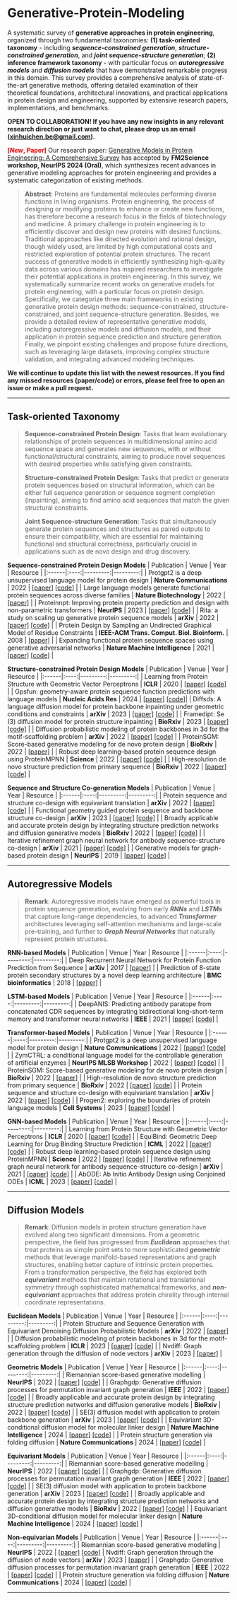 # Generative-Protein-Modeling 

A systematic survey of **generative approaches in protein engineering**, organized through two fundamental taxonomies: **(1) task-oriented taxonomy** - including ***sequence-constrained generation***, ***structure-constrained generation***, and ***joint sequence-structure generation***; **(2) inference framework taxonomy** - with particular focus on ***autoregressive models*** and ***diffusion models*** that have demonstrated remarkable progress in this domain. This survey provides a comprehensive analysis of state-of-the-art generative methods, offering detailed examination of their theoretical foundations, architectural innovations, and practical applications in protein design and engineering, supported by extensive research papers, implementations, and benchmarks.

**OPEN TO COLLABORATION! If you have any new insights in any relevant research direction or just want to chat, please drop us an email (xinhuichen.be@gmail.com).**

**<font color="red">[*New*, Paper]</font>** Our research paper: [Generative Models in Protein Engineering: A
Comprehensive Survey](https://arxiv.org/submit/5950681/view) has accepted by **FM2Science workshop, NeurIPS 2024 (Oral)**, which synthesizes recent advances in generative modeling approaches for protein engineering and provides a systematic categorization of existing methods.

>**Abstract**:
>Proteins are fundamental molecules performing diverse functions in living organisms. Protein engineering, the process of designing or modifying proteins to enhance or create new functions, has therefore become a research focus in the fields of biotechnology and medicine. A primary challenge in protein engineering is to efficiently discover and design new proteins with desired functions. Traditional approaches like directed evolution and rational design, though widely used, are limited by high computational costs and restricted exploration of potential protein structures. The recent success of generative models in efficiently synthesizing high-quality data across various domains has inspired researchers to investigate their potential applications in protein engineering. In this survey, we systematically summarize recent works on generative models for protein engineering, with a particular focus on protein design. Specifically, we categorize three main frameworks in existing generative protein design methods: sequence-constrained, structure-constrained, and joint sequence-structure generation. Besides, we provide a detailed review of representative generative models, including autoregressive models and diffusion models, and their application in protein sequence prediction and structure generation. Finally, we pinpoint existing challenges and propose future directions, such as leveraging large datasets, improving complex structure validation, and integrating advanced modeling techniques.

**We will continue to update this list with the newest resources. If you find any missed resources (paper/code) or errors, please feel free to open an issue or make a pull request.**

___
## Task-oriented Taxonomy
>**Sequence-constrained Protein Design**: Tasks that learn evolutionary relationships of protein sequences in multidimensional amino acid sequence space and generates new sequences, with or without functional/structural constraints, aiming to produce novel sequences with desired properties while satisfying given constraints.
>
>**Structure-constrained Protein Design**: Tasks that predict or generate protein sequences based on structural information, which can be either full sequence generation or sequence segment completion (inpainting), aiming to find amino acid sequences that match the given structural constraints.
>
>**Joint Sequence-structure Generation**: Tasks that simultaneously generate protein sequences and structures as paired outputs to ensure their compatibility, which are essential for maintaining functional and structural correctness, particularly crucial in applications such as de novo design and drug discovery.

**Sequence-constrained Protein Design Models**
| Publication  | Venue | Year | Resource |
|:------|:----:|---------:|---------:|
| Protgpt2 is a deep unsupervised language model for protein design | **Nature Communications** | 2022 | [\[paper\]](https://www.nature.com/articles/s41467-022-32007-7) [\[code\]](https://github.com/TeletcheaLab/protGPT2) |
| Large language models generate functional protein sequences across diverse families | **Nature Biotechnology** | 2022 | [\[paper\]](https://www.nature.com/articles/s41587-022-01618-2) |
| Proteinnpt: Improving protein property prediction and design with non-parametric transformers | **NeurIPS** | 2023 | [\[paper\]](https://dl.acm.org/doi/10.5555/3666122.3667580) [\[code\]](https://github.com/OATML-Markslab/ProteinNPT) |
| Rita: a study on scaling up generative protein sequence models | **arXiv** | 2022 | [\[paper\]](https://arxiv.org/abs/2205.05789) [\[code\]](https://github.com/lightonai/RITA) |
| Protein Design by Sampling an Undirected Graphical Model of Residue Constraints | **IEEE-ACM Trans. Comput. Biol. Bioinform.** | 2008 | [\[paper\]](https://ieeexplore.ieee.org/document/4685894) |
| Expanding functional protein sequence spaces using generative adversarial networks | **Nature Machine Intelligence** | 2021 | [\[paper\]](https://www.nature.com/articles/s42256-021-00310-5) [\[code\]](https://github.com/Biomatter-Designs/ProteinGAN) |

**Structure-constrained Protein Design Models**
| Publication  | Venue | Year | Resource |
|:------|:----:|---------:|---------:|
| Learning from Protein Structure with Geometric Vector Perceptrons | **ICLR** | 2020 | [\[paper\]](https://arxiv.org/abs/2009.01411) [\[code\]](https://github.com/drorlab/gvp) |
| Gpsfun: geometry-aware protein sequence function predictions with language models | **Nucleic Acids Res** | 2024 | [\[paper\]](https://pubmed.ncbi.nlm.nih.gov/38738636/) [\[code\]](https://github.com/kostin-aleks/gpsfun/blob/main/README.md)|
| Diffsds: A language diffusion model for protein backbone inpainting under geometric conditions and constraints | **arXiv** | 2023 | [\[paper\]](https://arxiv.org/abs/2301.09642)  [\[code\]](https://github.com/A4Bio/DiffSDS) |
| Framedipt: Se (3) diffusion model for protein structure inpainting | **BioRxiv** | 2023 | [\[paper\]](https://www.biorxiv.org/content/10.1101/2023.11.21.568057v1.full.pdf)  [\[code\]](https://github.com/instadeepai/FrameDiPT) |
| Diffusion probabilistic modeling of protein backbones in 3d for the motif-scaffolding problem | **arXiv** | 2022 | [\[paper\]](https://arxiv.org/abs/2206.04119)  [\[code\]](https://github.com/blt2114/ProtDiff_SMCDiff) |
| ProteinSGM: Score-based generative modeling for de novo protein design | **BioRxiv** | 2022 | [\[paper\]](https://www.biorxiv.org/content/10.1101/2022.07.13.499967v1.full.pdf) |
| Robust deep learning–based protein sequence design using ProteinMPNN | **Science** | 2022 | [\[paper\]](https://www.science.org/doi/10.1126/science.add2187) [\[code\]](https://github.com/dauparas/ProteinMPNN) |
| High-resolution de novo structure prediction from primary sequence | **BioRxiv** | 2022 | [\[paper\]](https://www.biorxiv.org/content/biorxiv/early/2022/07/22/2022.07.21.500999.full.pdf) [\[code\]](https://github.com/HeliXonProtein/OmegaFold) |


**Sequence and Structure Co-generation Models**
| Publication  | Venue | Year | Resource |
|:------|:----:|---------:|---------:|
| Protein sequence and structure co-design with equivariant translation | **arXiv** | 2022 | [\[paper\]](https://arxiv.org/abs/2210.08761) [\[code\]](https://github.com/shichence/ProtSeed/releases) |
| Functional geometry guided protein sequence and backbone structure co-design | **arXiv** | 2023 | [\[paper\]](https://arxiv.org/abs/2310.04343v3) [\[code\]](https://github.com/jocelynsong/naepro) |
| Broadly applicable and accurate protein design by integrating structure prediction networks and diffusion generative models | **BioRxiv** | 2022 | [\[paper\]](https://www.biorxiv.org/content/10.1101/2022.12.09.519842v1) [\[code\]](https://github.com/RosettaCommons/RFdiffusion) |
| Iterative refinement graph neural network for antibody sequence-structure co-design | **arXiv** | 2021 | [\[paper\]](https://arxiv.org/abs/2110.04624v1) [\[code\]](https://github.com/wengong-jin/RefineGNN) |
| Generative models for graph-based protein design | **NeurIPS** | 2019 | [\[paper\]](https://papers.nips.cc/paper_files/paper/2019/file/f3a4ff4839c56a5f460c88cce3666a2b-Paper.pdf) [\[code\]](https://github.com/jingraham/neurips19-graph-protein-design) |
 
___
## Autoregressive Models
>**Remark**: Autoregressive models have emerged as powerful tools in protein sequence generation, evolving from early ***RNNs*** and ***LSTMs*** that capture long-range dependencies, to advanced ***Transformer*** architectures leveraging self-attention mechanisms and large-scale pre-training, and further to ***Graph Neural Networks*** that naturally represent protein structures.

**RNN-based Models**
| Publication  | Venue | Year | Resource |
|:------|:----:|---------:|---------:|
| Deep Recurrent Neural Network for Protein Function Prediction from Sequence | **arXiv** | 2017 | [\[paper\]](https://arxiv.org/abs/1701.08318) |
| Prediction of 8-state protein secondary structures by a novel deep learning architecture | **BMC bioinformatics** | 2018 | [\[paper\]](https://bmcbioinformatics.biomedcentral.com/articles/10.1186/s12859-018-2280-5) |

**LSTM-based Models**
| Publication  | Venue | Year | Resource |
|:------|:----:|---------:|---------:|
| DeepANIS: Predicting antibody paratope from concatenated CDR sequences by integrating bidirectional long-short-term memory and transformer neural networks | **IEEE** | 2021 | [\[paper\]](https://ieeexplore.ieee.org/abstract/document/9669631) [\[code\]](https://github.com/HideInDust/DeepANIS) |

**Transformer-based Models**
| Publication  | Venue | Year | Resource |
|:------|:----:|---------:|---------:|
| Protgpt2 is a deep unsupervised language model for protein design | **Nature Communications** | 2022 | [\[paper\]](https://www.nature.com/articles/s41467-022-32007-7) [\[code\]](https://github.com/TeletcheaLab/protGPT2) |
| ZymCTRL: a conditional language model for the controllable generation of artificial enzymes | **NeurIPS MLSB Workshop** | 2022 | [\[paper\]](https://nips.cc/virtual/2022/59047) [\[code\]](https://huggingface.co/AI4PD/ZymCTRL) |
| ProteinSGM: Score-based generative modeling for de novo protein design | **BioRxiv** | 2022 | [\[paper\]](https://www.biorxiv.org/content/10.1101/2022.07.13.499967v1.full.pdf) |
| High-resolution de novo structure prediction from primary sequence | **BioRxiv** | 2022 | [\[paper\]](https://www.biorxiv.org/content/biorxiv/early/2022/07/22/2022.07.21.500999.full.pdf) [\[code\]](https://github.com/HeliXonProtein/OmegaFold) |
| Protein sequence and structure co-design with equivariant translation | **arXiv** | 2022 | [\[paper\]](https://arxiv.org/abs/2210.08761) [\[code\]](https://github.com/shichence/ProtSeed/releases) |
| Progen2: exploring the boundaries of protein language models | **Cell Systems** | 2023 | [\[paper\]](https://www.cell.com/cell-systems/abstract/S2405-4712(23)00272-7?s=35) [\[code\]](https://github.com/enijkamp/progen2) |

**GNN-based Models**
| Publication  | Venue | Year | Resource |
|:------|:----:|---------:|---------:|
| Learning from Protein Structure with Geometric Vector Perceptrons | **ICLR** | 2020 | [\[paper\]](https://arxiv.org/abs/2009.01411) [\[code\]](https://github.com/drorlab/gvp) |
| EquiBind: Geometric Deep Learning for Drug Binding Structure Prediction | **ICML** | 2022 | [\[paper\]](https://arxiv.org/abs/2202.05146) [\[code\]](https://github.com/HannesStark/EquiBind) |
| Robust deep learning–based protein sequence design using ProteinMPNN | **Science** | 2022 | [\[paper\]](https://www.science.org/doi/10.1126/science.add2187) [\[code\]](https://github.com/dauparas/ProteinMPNN) |
| Iterative refinement graph neural network for antibody sequence-structure co-design | **arXiv** | 2021 | [\[paper\]](https://arxiv.org/abs/2110.04624v1) [\[code\]](https://github.com/wengong-jin/RefineGNN) |
| AbODE: Ab Initio Antibody Design using Conjoined ODEs | **ICML** | 2023 | [\[paper\]](https://arxiv.org/abs/2306.01005) [\[code\]](https://github.com/Aalto-QuML/AbODE) |


___
## Diffusion Models
>**Remark**: Diffusion models in protein structure generation have evolved along two significant dimensions. From a geometric perspective, the field has progressed from ***Euclidean*** approaches that treat proteins as simple point sets to more sophisticated ***geometric*** methods that leverage manifold-based representations and graph structures, enabling better capture of intrinsic protein properties. From a transformation perspective, the field has explored both ***equivariant*** methods that maintain rotational and translational symmetry through sophisticated mathematical frameworks, and ***non-equivariant*** approaches that address protein chirality through internal coordinate representations.

**Euclidean Models**
| Publication  | Venue | Year | Resource |
|:------|:----:|---------:|---------:|
| Protein Structure and Sequence Generation with Equivariant Denoising Diffusion Probabilistic Models | **arXiv** | 2022 | [\[paper\]](https://arxiv.org/abs/2205.15019) |
| Diffusion probabilistic modeling of protein backbones in 3d for the motif-scaffolding problem | **ICLR** | 2023 | [\[paper\]](https://arxiv.org/abs/2206.04119) [\[code\]](https://github.com/blt2114/ProtDiff_SMCDiff) |
| Nvdiff: Graph generation through the diffusion of node vectors | **arXiv** | 2023 | [\[paper\]](https://arxiv.org/abs/2211.10794) |

**Geometric Models**
| Publication  | Venue | Year | Resource |
|:------|:----:|---------:|---------:|
| Riemannian score-based generative modelling | **NeurIPS** | 2022 | [\[paper\]](https://proceedings.neurips.cc/paper_files/paper/2022/file/105112d52254f86d5854f3da734a52b4-Paper-Conference.pdf) [\[code\]](https://github.com/GeometricBCI/riemannian-score-sde/blob/main/README.md) |
| Graphgdp: Generative diffusion processes for permutation invariant graph generation | **IEEE** | 2022 | [\[paper\]](https://arxiv.org/abs/2212.01842) [\[code\]](https://github.com/GRAPH-0/GraphGDP) |
| Broadly applicable and accurate protein design by integrating structure prediction networks and diffusion generative models | **BioRxiv** | 2022 | [\[paper\]](https://www.biorxiv.org/content/10.1101/2022.12.09.519842v1) [\[code\]](https://github.com/RosettaCommons/RFdiffusion) |
| SE(3) diffusion model with application to protein backbone generation | **arXiv** | 2023 | [\[paper\]](https://arxiv.org/abs/2302.02277) [\[code\]](https://github.com/jasonkyuyim/se3_diffusion) |
| Equivariant 3D-conditional diffusion model for molecular linker design | **Nature Machine Intelligence** | 2024 | [\[paper\]](https://arxiv.org/abs/2210.05274) [\[code\]](https://github.com/igashov/DiffLinker) |
| Protein structure generation via folding diffusion | **Nature Communications** | 2024 | [\[paper\]](https://www.nature.com/articles/s41467-024-45051-2) [\[code\]](https://github.com/microsoft/foldingdiff) |

**Equivariant Models**
| Publication  | Venue | Year | Resource |
|:------|:----:|---------:|---------:|
| Riemannian score-based generative modelling | **NeurIPS** | 2022 | [\[paper\]](https://proceedings.neurips.cc/paper_files/paper/2022/file/105112d52254f86d5854f3da734a52b4-Paper-Conference.pdf) [\[code\]](https://github.com/GeometricBCI/riemannian-score-sde/blob/main/README.md) |
| Graphgdp: Generative diffusion processes for permutation invariant graph generation | **IEEE** | 2022 | [\[paper\]](https://arxiv.org/abs/2212.01842) [\[code\]](https://github.com/GRAPH-0/GraphGDP) |
| SE(3) diffusion model with application to protein backbone generation | **arXiv** | 2023 | [\[paper\]](https://arxiv.org/abs/2302.02277) [\[code\]](https://github.com/jasonkyuyim/se3_diffusion) |
| Broadly applicable and accurate protein design by integrating structure prediction networks and diffusion generative models | **BioRxiv** | 2022 | [\[paper\]](https://www.biorxiv.org/content/10.1101/2022.12.09.519842v1) [\[code\]](https://github.com/RosettaCommons/RFdiffusion) |
| Equivariant 3D-conditional diffusion model for molecular linker design | **Nature Machine Intelligence** | 2024 | [\[paper\]](https://arxiv.org/abs/2210.05274) [\[code\]](https://github.com/igashov/DiffLinker) |

**Non-equivarian Models**
| Publication  | Venue | Year | Resource |
|:------|:----:|---------:|---------:|
| Riemannian score-based generative modelling | **NeurIPS** | 2022 | [\[paper\]](https://proceedings.neurips.cc/paper_files/paper/2022/file/105112d52254f86d5854f3da734a52b4-Paper-Conference.pdf) [\[code\]](https://github.com/oxcsml/riemannian-score-sde)
| Nvdiff: Graph generation through the diffusion of node vectors | **arXiv** | 2023 | [\[paper\]](https://arxiv.org/abs/2211.10794) |
| Graphgdp: Generative diffusion processes for permutation invariant graph generation | **IEEE** | 2022 | [\[paper\]](https://arxiv.org/abs/2212.01842) [\[code\]](https://github.com/GRAPH-0/GraphGDP) |
| Protein structure generation via folding diffusion | **Nature Communications** | 2024 | [\[paper\]](https://www.nature.com/articles/s41467-024-45051-2) [\[code\]](https://github.com/microsoft/foldingdiff) |
___







